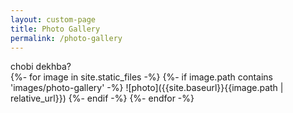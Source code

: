 ```yaml
---
layout: custom-page
title: Photo Gallery
permalink: /photo-gallery
---
```


chobi dekhba?<br>
{%- for image in site.static_files -%}
{%- if image.path contains 'images/photo-gallery' -%}
![photo]({{site.baseurl}}{{image.path | relative_url}})
{%- endif -%}
{%- endfor -%}
